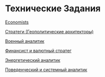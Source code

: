 # Технические Задания

[Economists](TechnicalAssigments(TZ)/Economists.md)

[Стратеги (Геополитические архитекторы)](TechnicalAssigments(TZ)/Стратеги%20(Геополитические%20архитекторы).md)

[Военный аналитик](TechnicalAssigments(TZ)/Военный%20аналитик.md)

[Финансист и валютный стратег](TechnicalAssigments(TZ)/Финансист%20и%20валютный%20стратег.md)

[Энергетический аналитик](TechnicalAssigments(TZ)/Энергетический%20аналитик.md)

[Поведенческий и системный аналитик](TechnicalAssigments(TZ)/Поведенческий%20и%20системный%20аналитик.md)